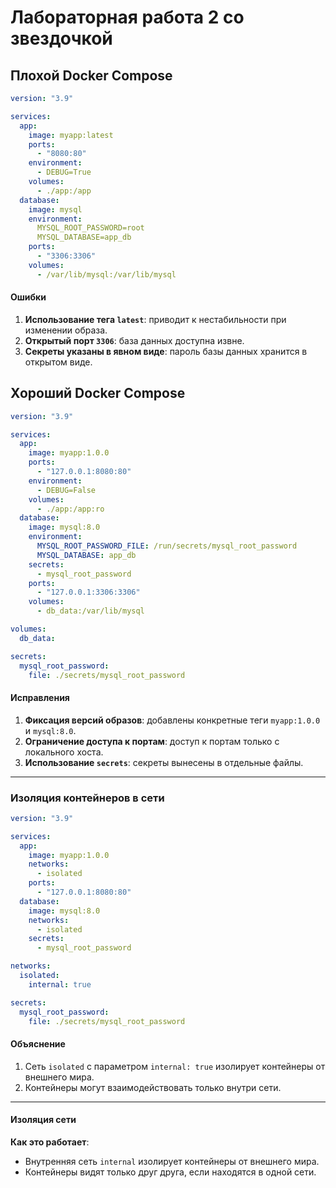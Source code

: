 # Лабораторная работа 2 со звездочкой

## Плохой Docker Compose

```yaml
version: "3.9"

services:
  app:
    image: myapp:latest
    ports:
      - "8080:80"
    environment:
      - DEBUG=True
    volumes:
      - ./app:/app
  database:
    image: mysql
    environment:
      MYSQL_ROOT_PASSWORD=root
      MYSQL_DATABASE=app_db
    ports:
      - "3306:3306"
    volumes:
      - /var/lib/mysql:/var/lib/mysql
```

#### Ошибки
1. **Использование тега `latest`**: приводит к нестабильности при изменении образа.
2. **Открытый порт `3306`**: база данных доступна извне.
3. **Секреты указаны в явном виде**: пароль базы данных хранится в открытом виде.

## Хороший Docker Compose

```yaml
version: "3.9"

services:
  app:
    image: myapp:1.0.0
    ports:
      - "127.0.0.1:8080:80"
    environment:
      - DEBUG=False
    volumes:
      - ./app:/app:ro
  database:
    image: mysql:8.0
    environment:
      MYSQL_ROOT_PASSWORD_FILE: /run/secrets/mysql_root_password
      MYSQL_DATABASE: app_db
    secrets:
      - mysql_root_password
    ports:
      - "127.0.0.1:3306:3306"
    volumes:
      - db_data:/var/lib/mysql

volumes:
  db_data:

secrets:
  mysql_root_password:
    file: ./secrets/mysql_root_password
```

#### Исправления
1. **Фиксация версий образов**: добавлены конкретные теги `myapp:1.0.0` и `mysql:8.0`.
2. **Ограничение доступа к портам**: доступ к портам только с локального хоста.
3. **Использование `secrets`**: секреты вынесены в отдельные файлы.

---

### Изоляция контейнеров в сети

```yaml
version: "3.9"

services:
  app:
    image: myapp:1.0.0
    networks:
      - isolated
    ports:
      - "127.0.0.1:8080:80"
  database:
    image: mysql:8.0
    networks:
      - isolated
    secrets:
      - mysql_root_password

networks:
  isolated:
    internal: true

secrets:
  mysql_root_password:
    file: ./secrets/mysql_root_password
```

#### Объяснение
1. Сеть `isolated` с параметром `internal: true` изолирует контейнеры от внешнего мира.
2. Контейнеры могут взаимодействовать только внутри сети.

---

#### Изоляция сети
**Как это работает**:  
- Внутренняя сеть `internal` изолирует контейнеры от внешнего мира.  
- Контейнеры видят только друг друга, если находятся в одной сети.
